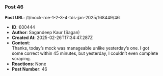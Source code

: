 ### Post 46
**Post URL**: /t/mock-roe-1-2-3-4-tds-jan-2025/168449/46
- **ID**: 600444
- **Author**: Sagandeep Kaur (Sagan)
- **Created At**: 2025-02-26T17:34:47.287Z
- **Content**:  
  Thanks, today’s mock was manageable unlike yesterday’s one. I got some correct within 45 minutes, but yesterday, I couldn’t even complete scraping.
- **Reactions**: None
- **Post Number**: 46

